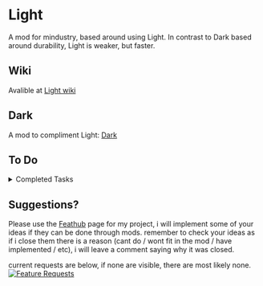 # Light
A mod for mindustry, based around using Light. In contrast to Dark based around durability, Light is weaker, but faster.

## Wiki
Avalible at [Light wiki](https://vortetty.github.io/Wikis/Light/)

## Dark
A mod to compliment Light: [Dark](https://github.com/Vortetty/Dark)

## To Do

<details><summary>Completed Tasks</summary>
  
  - [ ] ~~add custom repair drones~~
  - [x] add phase fabric extractor
  - [x] add silicon extractor
  - [x] add light launcher
  
</details>

## Suggestions?
Please use the [Feathub](https://feathub.com/Vortetty/Mindustryalization "Feature Requests") page for my project, i will implement some of your ideas if they can be done through mods. remember to check your ideas as if i close them there is a reason (cant do / wont fit in the mod / have implemented / etc), i will leave a comment saying why it was closed.

current requests are below, if none are visible, there are most likely none.
[![Feature Requests](https://feathub.com/Vortetty/Light?format=svg)](https://feathub.com/Vortetty/Light)
